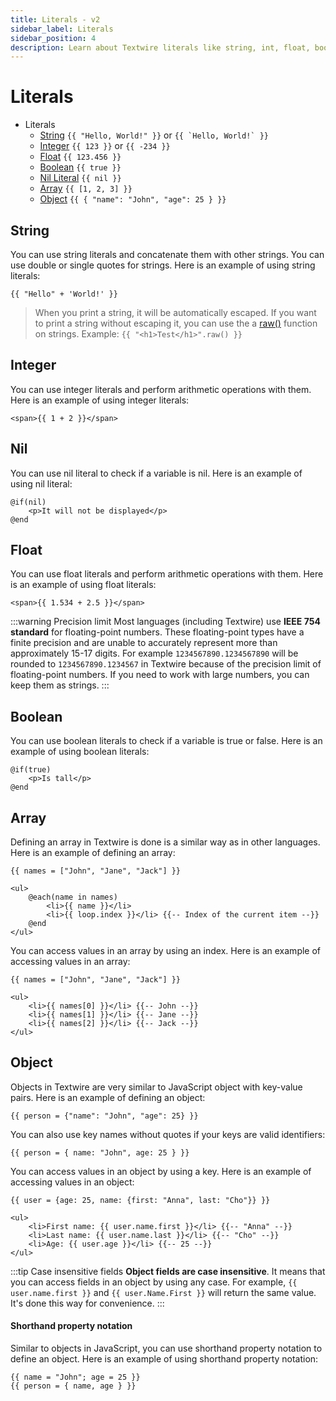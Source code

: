 ```yaml
---
title: Literals - v2
sidebar_label: Literals
sidebar_position: 4
description: Learn about Textwire literals like string, int, float, bool, nil, array, objects, etc.
---
```


# Literals

- Literals
    - [String](#string) `{{ "Hello, World!" }}` or ``{{ `Hello, World!` }}``
    - [Integer](#integer) `{{ 123 }}` or `{{ -234 }}`
    - [Float](#float) `{{ 123.456 }}`
    - [Boolean](#boolean) `{{ true }}`
    - [Nil Literal](#nil-literal) `{{ nil }}`
    - [Array](#array) `{{ [1, 2, 3] }}`
    - [Object](#object) `{{ { "name": "John", "age": 25 } }}`

## String
You can use string literals and concatenate them with other strings. You can use double or single quotes for strings. Here is an example of using string literals:

```textwire
{{ "Hello" + 'World!' }}
```

> When you print a string, it will be automatically escaped. If you want to print a string without escaping it, you can use the a [raw()](/docs/v2/functions/str#raw) function on strings. Example: `{{ "<h1>Test</h1>".raw() }}`

## Integer
You can use integer literals and perform arithmetic operations with them. Here is an example of using integer literals:

```textwire
<span>{{ 1 + 2 }}</span>
```

## Nil
You can use nil literal to check if a variable is nil. Here is an example of using nil literal:

```textwire
@if(nil)
    <p>It will not be displayed</p>
@end
```

## Float
You can use float literals and perform arithmetic operations with them. Here is an example of using float literals:

```textwire
<span>{{ 1.534 + 2.5 }}</span>
```

:::warning Precision limit
Most languages (including Textwire) use **IEEE 754 standard** for floating-point numbers. These floating-point types have a finite precision and are unable to accurately represent more than approximately 15-17 digits. For example `1234567890.1234567890` will be rounded to `1234567890.1234567` in Textwire because of the precision limit of floating-point numbers. If you need to work with large numbers, you can keep them as strings.
:::

## Boolean
You can use boolean literals to check if a variable is true or false. Here is an example of using boolean literals:

```textwire
@if(true)
    <p>Is tall</p>
@end
```

## Array
Defining an array in Textwire is done is a similar way as in other languages. Here is an example of defining an array:

```textwire
{{ names = ["John", "Jane", "Jack"] }}

<ul>
    @each(name in names)
        <li>{{ name }}</li>
        <li>{{ loop.index }}</li> {{-- Index of the current item --}}
    @end
</ul>
```

You can access values in an array by using an index. Here is an example of accessing values in an array:

```textwire
{{ names = ["John", "Jane", "Jack"] }}

<ul>
    <li>{{ names[0] }}</li> {{-- John --}}
    <li>{{ names[1] }}</li> {{-- Jane --}}
    <li>{{ names[2] }}</li> {{-- Jack --}}
</ul>
```

## Object
Objects in Textwire are very similar to JavaScript object with key-value pairs. Here is an example of defining an object:

```textwire
{{ person = {"name": "John", "age": 25} }}
```

You can also use key names without quotes if your keys are valid identifiers:

```textwire
{{ person = { name: "John", age: 25 } }}
```

You can access values in an object by using a key. Here is an example of accessing values in an object:

```textwire
{{ user = {age: 25, name: {first: "Anna", last: "Cho"}} }}

<ul>
    <li>First name: {{ user.name.first }}</li> {{-- "Anna" --}}
    <li>Last name: {{ user.name.last }}</li> {{-- "Cho" --}}
    <li>Age: {{ user.age }}</li> {{-- 25 --}}
</ul>
```

:::tip Case insensitive fields
**Object fields are case insensitive**. It means that you can access fields in an object by using any case. For example, `{{ user.name.first }}` and `{{ user.Name.First }}` will return the same value. It's done this way for convenience.
:::

#### Shorthand property notation
Similar to objects in JavaScript, you can use shorthand property notation to define an object. Here is an example of using shorthand property notation:

```textwire
{{ name = "John"; age = 25 }}
{{ person = { name, age } }}
```